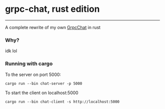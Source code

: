 # grpc-chat, rust edition
---

A complete rewrite of my own [GrpcChat](https://github.com/mfaizudd/GrpcChat) in rust

### Why?
idk lol

### Running with cargo
To the server on port 5000:
```shell
cargo run --bin chat-server -p 5000
``` 

To start the client on localhost:5000
```shell
cargo run --bin chat-client -s http://localhost:5000
```
